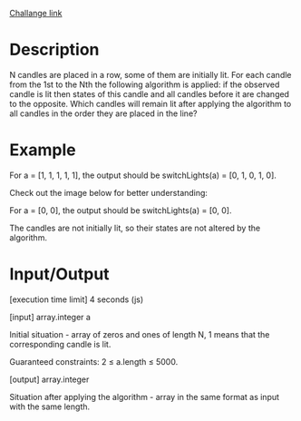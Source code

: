[Challange link](https://codefights.com/arcade/code-arcade/well-of-integration/x3ix7CY93z2bwKDtG/description)
# Description
N candles are placed in a row, some of them are initially lit. For each candle from the 1st to the Nth the following algorithm is applied: if the observed candle is lit then states of this candle and all candles before it are changed to the opposite. Which candles will remain lit after applying the algorithm to all candles in the order they are placed in the line?

# Example

For a = [1, 1, 1, 1, 1], the output should be
switchLights(a) = [0, 1, 0, 1, 0].

Check out the image below for better understanding:



For a = [0, 0], the output should be
switchLights(a) = [0, 0].

The candles are not initially lit, so their states are not altered by the algorithm.

# Input/Output

[execution time limit] 4 seconds (js)

[input] array.integer a

Initial situation - array of zeros and ones of length N, 1 means that the corresponding candle is lit.

Guaranteed constraints:
2 ≤ a.length ≤ 5000.

[output] array.integer

Situation after applying the algorithm - array in the same format as input with the same length.